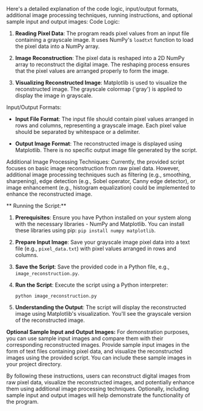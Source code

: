 Here's a detailed explanation of the code logic, input/output formats, additional image processing techniques, running instructions, and optional sample input and output images:
 Code Logic:
1. **Reading Pixel Data**: The program reads pixel values from an input file containing a grayscale image. It uses NumPy's `loadtxt` function to load the pixel data into a NumPy array.
   
2. **Image Reconstruction**: The pixel data is reshaped into a 2D NumPy array to reconstruct the digital image. The reshaping process ensures that the pixel values are arranged properly to form the image.

3. **Visualizing Reconstructed Image**: Matplotlib is used to visualize the reconstructed image. The grayscale colormap ('gray') is applied to display the image in grayscale.

Input/Output Formats:
- **Input File Format**: The input file should contain pixel values arranged in rows and columns, representing a grayscale image. Each pixel value should be separated by whitespace or a delimiter.
  
- **Output Image Format**: The reconstructed image is displayed using Matplotlib. There is no specific output image file generated by the script.

Additional Image Processing Techniques:
Currently, the provided script focuses on basic image reconstruction from raw pixel data. However, additional image processing techniques such as filtering (e.g., smoothing, sharpening), edge detection (e.g., Sobel operator, Canny edge detector), or image enhancement (e.g., histogram equalization) could be implemented to enhance the reconstructed image.

** Running the Script:**
1. **Prerequisites**: Ensure you have Python installed on your system along with the necessary libraries - NumPy and Matplotlib. You can install these libraries using pip: `pip install numpy matplotlib`.

2. **Prepare Input Image**: Save your grayscale image pixel data into a text file (e.g., `pixel_data.txt`) with pixel values arranged in rows and columns.

3. **Save the Script**: Save the provided code in a Python file, e.g., `image_reconstruction.py`.

4. **Run the Script**: Execute the script using a Python interpreter:
   ```
   python image_reconstruction.py
   ```

5. **Understanding the Output**: The script will display the reconstructed image using Matplotlib's visualization. You'll see the grayscale version of the reconstructed image.
   
**Optional Sample Input and Output Images:**
For demonstration purposes, you can use sample input images and compare them with their corresponding reconstructed images. Provide sample input images in the form of text files containing pixel data, and visualize the reconstructed images using the provided script. You can include these sample images in your project directory.

By following these instructions, users can reconstruct digital images from raw pixel data, visualize the reconstructed images, and potentially enhance them using additional image processing techniques. Optionally, including sample input and output images will help demonstrate the functionality of the program.
